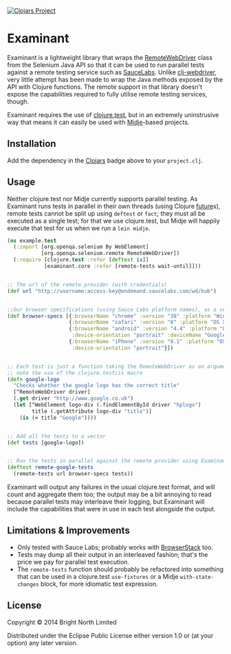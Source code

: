 [![Clojars Project](http://clojars.org/brightnorth/examinant/latest-version.svg)](http://clojars.org/brightnorth/examinant)

# Examinant

Examinant is a lightweight library that wraps the
[RemoteWebDriver](https://selenium.googlecode.com/git/docs/api/java/org/openqa/selenium/remote/RemoteWebDriver.html)
class from the Selenium Java API so that it can be used to run parallel tests against a remote testing service such as
[SauceLabs](https://saucelabs.com/).  Unlike [clj-webdriver](https://github.com/semperos/clj-webdriver), very little
attempt has been made to wrap the Java methods exposed by the API with Clojure functions.  The remote support in that
library doesn't expose the capabilities required to fully utilise remote testing services, though.

Examinant requires the use of [clojure.test](https://clojure.github.io/clojure/clojure.test-api.html), but in an
extremely uninstrusive way that means it can easily be used with [Midje](https://github.com/marick/Midje)-based
projects.


## Installation

Add the dependency in the [Clojars](http://clojars.org/brightnorth/examinant) badge above to your `project.clj`.


## Usage

Neither clojure.test nor Midje currently supports parallel testing.  As Examinant runs tests in parallel in their own
threads (using Clojure [future](https://clojuredocs.org/clojure.core/future)s), remote tests cannot be split up using
`deftest` or `fact`; they must all be executed as a single test; for that we use clojure.test, but Midje will happily
execute that test for us when we run a `lein midje`.


```clj
(ns example.test
  (:import [org.openqa.selenium By WebElement]
           [org.openqa.selenium.remote RemoteWebDriver])
  (:require [clojure.test :refer [deftest is]]
            [examinant.core :refer [remote-tests wait-until]]))


;; The url of the remote provider (with credentials)
(def url "http://username:access-key@ondemand.saucelabs.com/wd/hub")


;;Our browser specifications (using Sauce Labs platform names), as a vector of maps
(def browser-specs [{:browserName "chrome" :version "38" :platform "Windows 8.1"}
                    {:browserName "safari" :version "8" :platform "OS X 10.10"}
                    {:browserName "android" :version "4.4" :platform "LINUX"
                     :device-orientation "portrait" :deviceName "Google Nexus 7 HD Emulator"}
                    {:browserName "iPhone" :version "8.1" :platform "OS X 10.9"
                     :device-orientation "portrait"}])


;; Each test is just a function taking the RemoteWebDriver as an argument; 
;; note the use of the clojure.test/is macro
(defn google-logo
  "Checks whether the google logo has the correct title"
  [^RemoteWebDriver driver]
  (.get driver "http://www.google.co.uk")
  (let [^WebElement logo-div (.findElementById driver "hplogo")
        title (.getAttribute logo-div "title")]
    (is (= title "Google"))))


;; Add all the tests to a vector
(def tests [google-logo])


;; Run the tests in parallel against the remote provider using Examinant
(deftest remote-google-tests
  (remote-tests url browser-specs tests))
```

Examinant will output any failures in the usual clojure.test format, and will count and aggregate them too; the output
may be a bit annoying to read because parallel tests may interleave their logging, but Examinant will include the
capabilities that were in use in each test alongside the output.


## Limitations & Improvements

* Only tested with Sauce Labs; probably works with [BrowserStack](http://www.browserstack.com/) too.
* Tests may dump all their output in an interleaved fashion; that's the price we pay for parallel test execution.
* The `remote-tests` function should probably be refactored into something that can be used in a clojure.test
`use-fixtures` or a Midje `with-state-changes` block, for more idiomatic test expression.


## License

Copyright © 2014 Bright North Limited

Distributed under the Eclipse Public License either version 1.0 or (at
your option) any later version.
